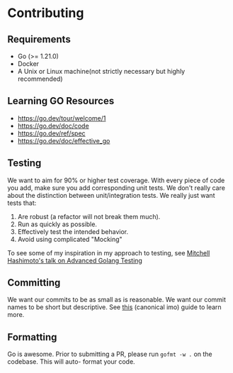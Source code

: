 # Contributing
## Requirements
- Go (>= 1.21.0)
- Docker
- A Unix or Linux machine(not strictly necessary but highly recommended)

## Learning GO Resources
- https://go.dev/tour/welcome/1
- https://go.dev/doc/code
- https://go.dev/ref/spec
- https://go.dev/doc/effective_go

## Testing
We want to aim for 90% or higher test coverage. With every piece of code you add, make sure you add
corresponding unit tests. We don't really care about the distinction between unit/integration tests.
We really just want tests that:
1. Are robust (a refactor will not break them much).
2. Run as quickly as possible.
3. Effectively test the intended behavior. 
4. Avoid using complicated "Mocking"

To see some of my inspiration in my approach to testing, see [Mitchell Hashimoto's talk on Advanced
Golang Testing](https://www.youtube.com/watch?v=8hQG7QlcLBk)

## Committing
We want our commits to be as small as is reasonable. We want our commit names to be short but 
descriptive. See [this](https://cbea.ms/git-commit/) (canonical imo) guide to learn more.

## Formatting
Go is awesome. Prior to submitting a PR, please run `gofmt -w .` on the codebase. This will auto-
format your code.

